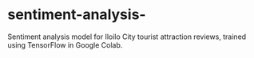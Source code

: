 # sentiment-analysis-
Sentiment analysis model for Iloilo City tourist attraction reviews, trained using TensorFlow in Google Colab.
